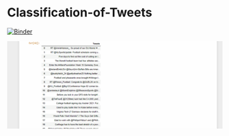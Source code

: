 # Classification-of-Tweets
[![Binder](https://mybinder.org/badge_logo.svg)](https://mybinder.org/v2/gh/nabillefi/Classification-of-Tweets/main)


![Screenshot](capture.gif)
